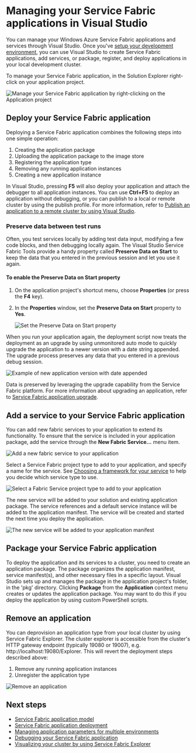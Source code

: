 <properties
   pageTitle="Manage your applications in Visual Studio | Windows Azure"
   description="Use Visual Studio to create, develop, package, deploy, and debug your Service Fabric applications and services."
   services="service-fabric"
   documentationCenter=".net"
   authors="jessebenson"
   manager="timlt"
   editor=""/>

<tags
	ms.service="service-fabric"
	ms.date="11/17/2015"
	wacn.date=""/>

# Managing your Service Fabric applications in Visual Studio

You can manage your Windows Azure Service Fabric applications and services through Visual Studio. Once you've [setup your development environment](/documentation/articles/service-fabric-setup-your-development-environment), you can use Visual Studio to create Service Fabric applications, add services, or package, register, and deploy applications in your local development cluster.

To manage your Service Fabric application, in the Solution Explorer right-click on your application project.

![Manage your Service Fabric application by right-clicking on the Application project][manageservicefabric]

## Deploy your Service Fabric application

Deploying a Service Fabric application combines the following steps into one simple operation:

1. Creating the application package
2. Uploading the application package to the image store
3. Registering the application type
4. Removing any running application instances
5. Creating a new application instance

In Visual Studio, pressing **F5** will also deploy your application and attach the debugger to all application instances. You can use **Ctrl+F5** to deploy an application without debugging, or you can publish to a local or remote cluster by using the publish profile. For more information, refer to [Publish an application to a remote cluster by using Visual Studio](/documentation/articles/service-fabric-publish-app-remote-cluster).

### Preserve data between test runs

Often, you test services locally by adding test data input, modifying a few code blocks, and then debugging locally again. The Visual Studio Service Fabric Tools provide a handy property called **Preserve Data on Start** to keep the data that you entered in the previous session and let you use it again.

#### To enable the Preserve Data on Start property

1. On the application project's shortcut menu, choose **Properties** (or press the **F4** key).
1. In the **Properties** window, set the **Preserve Data on Start** property to **Yes**.

	![Set the Preserve Data on Start property][preservedata]

When you run your application again, the deployment script now treats the deployment as an upgrade by using unmonitored auto mode to quickly upgrade the application to a newer version with a date string appended. The upgrade process preserves any data that you entered in a previous debug session.

![Example of new application version with date appended][preservedate]

Data is preserved by leveraging the upgrade capability from the Service Fabric platform. For more information about upgrading an application, refer to [Service Fabric application upgrade](/documentation/articles/service-fabric-application-upgrade).

## Add a service to your Service Fabric application

You can add new fabric services to your application to extend its functionality.  To ensure that the service is included in your application package, add the service through the **New Fabric Service...** menu item.

![Add a new fabric service to your application][newservice]

Select a Service Fabric project type to add to your application, and specify a name for the service.  See [Choosing a framework for your service](/documentation/articles/service-fabric-choose-framework) to help you decide which service type to use.

![Select a Fabric Service project type to add to your application][addserviceproject]

The new service will be added to your solution and existing application package. The service references and a default service instance will be added to the application manifest. The service will be created and started the next time you deploy the application.

![The new service will be added to your application manifest][newserviceapplicationmanifest]

## Package your Service Fabric application

To deploy the application and its services to a cluster, you need to create an application package.  The package organizes the application manifest, service manifest(s), and other necessary files in a specific layout.  Visual Studio sets up and manages the package in the application project's folder, in the 'pkg' directory.  Clicking **Package**  from the **Application** context menu creates or updates the application package.  You may want to do this if you deploy the application by using custom PowerShell scripts.

## Remove an application

You can deprovision an application type from your local cluster by using Service Fabric Explorer.  The cluster explorer is accessible from the cluster's HTTP gateway endpoint (typically 19080 or 19007), e.g. http://localhost:19080/Explorer.  This will revert the deployment steps described above:

1. Remove any running application instances
2. Unregister the application type

![Remove an application](./media/service-fabric-manage-application-in-visual-studio/removeapplication.png)

<!--Every topic should have next steps and links to the next logical set of content to keep the customer engaged-->
## Next steps

- [Service Fabric application model](/documentation/articles/service-fabric-application-model)
- [Service Fabric application deployment](/documentation/articles/service-fabric-deploy-remove-applications)
- [Managing application parameters for multiple environments](/documentation/articles/service-fabric-manage-multiple-environment-app-configuration)
- [Debugging your Service Fabric application](/documentation/articles/service-fabric-debugging-your-application)
- [Visualizing your cluster by using Service Fabric Explorer](/documentation/articles/service-fabric-visualizing-your-cluster)

<!--Image references-->
[addserviceproject]:./media/service-fabric-manage-application-in-visual-studio/addserviceproject.png
[manageservicefabric]: ./media/service-fabric-manage-application-in-visual-studio/manageservicefabric.png
[newservice]:./media/service-fabric-manage-application-in-visual-studio/newservice.png
[newserviceapplicationmanifest]:./media/service-fabric-manage-application-in-visual-studio/newserviceapplicationmanifest.png
[preservedata]:./media/service-fabric-manage-application-in-visual-studio/preservedata.png
[preservedate]:./media/service-fabric-manage-application-in-visual-studio/preservedate.png
